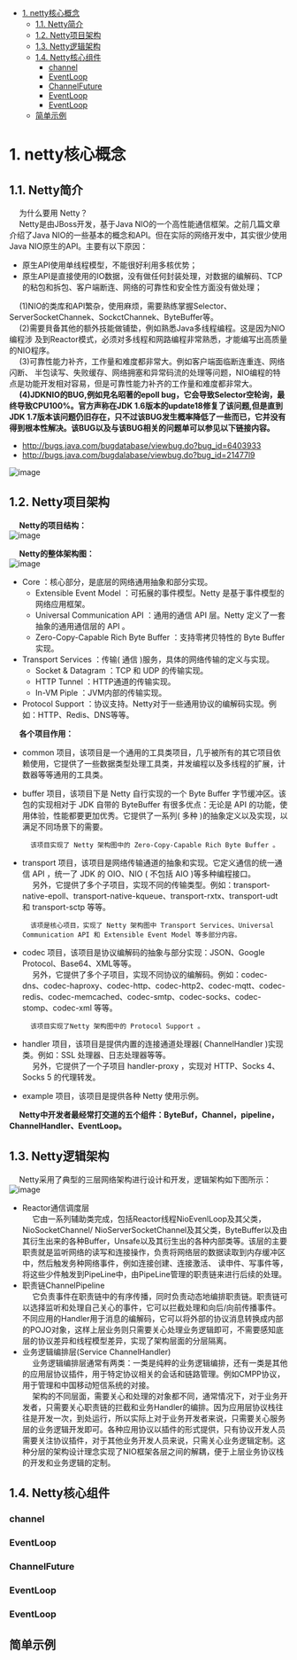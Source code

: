 
<!-- TOC -->

- [1. netty核心概念](#1-netty核心概念)
    - [1.1. Netty简介](#11-netty简介)
    - [1.2. Netty项目架构](#12-netty项目架构)
    - [1.3. Netty逻辑架构](#13-netty逻辑架构)
    - [1.4. Netty核心组件](#14-netty核心组件)
        - [channel](#channel)
        - [EventLoop](#eventloop)
        - [ChannelFuture](#channelfuture)
        - [EventLoop](#eventloop-1)
        - [EventLoop](#eventloop-2)
    - [简单示例](#简单示例)

<!-- /TOC -->

# 1. netty核心概念  

<!-- 
你要的Netty常见面试题总结，敖丙搞来了！
https://mp.weixin.qq.com/s/eJ-dAtOYsxylGL7pBv7VVA
-->

## 1.1. Netty简介  

&emsp; 为什么要用 Netty？  
&emsp; Netty是由JBoss开发，基于Java NIO的一个高性能通信框架。之前几篇文章介绍了Java NIO的一些基本的概念和API。但在实际的网络开发中，其实很少使用Java NIO原生的API。主要有以下原因：  

* 原生API使用单线程模型，不能很好利用多核优势；  
* 原生API是直接使用的IO数据，没有做任何封装处理，对数据的编解码、TCP的粘包和拆包、客户端断连、网络的可靠性和安全性方面没有做处理；  

&emsp; (1)NIO的类库和API繁杂，使用麻烦，需要熟练掌握Selector、ServerSocketChannek、SockctChannek、ByteBuffer等。  
&emsp; (2)需要貝备其他的额外技能做铺垫，例如熟悉Java多线程编程。这是因为NIO编程涉 及到Reactor模式，必须对多线程和网路编程非常熟悉，才能编写出高质量的NIO程序。  
&emsp; (3)可靠性能力补齐，工作量和难度都非常大。例如客户端面临断连重连、网络闪断、 半包读写、失败缓存、网络拥塞和异常码流的处理等问题，NIO编程的特点是功能开发相对容易，但是可靠性能力补齐的工作量和难度都非常大。  
&emsp; **<fong color = "red">(4)JDKNIO的BUG,例如見名昭著的epoll bug，它会导致Selector空轮询，最终导致CPU100%。官方声称在JDK 1.6版本的update18修复了该问题,但是直到JDK 1.7版本该问题仍旧存在，只不过该BUG发生概率降低了一些而已，它并没有得到根本性解决。该BUG以及与该BUG相关的问题单可以参见以下链接内容。**</font>  

* http://bugs.java.com/bugdatabase/viewbug.do?bug_id=6403933  
* http://bugs.java.com/bugdalabase/viewbug.do?bug_id=21477l9  

![image](https://gitee.com/wt1814/pic-host/raw/master/images/microService/netty/netty-18.png)  

## 1.2. Netty项目架构  
&emsp; **Netty的项目结构：**  
![image](https://gitee.com/wt1814/pic-host/raw/master/images/microService/netty/netty-26.png)  

&emsp; **Netty的整体架构图：**  
![image](https://gitee.com/wt1814/pic-host/raw/master/images/microService/netty/netty-25.png)  

* Core ：核心部分，是底层的网络通用抽象和部分实现。
    * Extensible Event Model ：可拓展的事件模型。Netty 是基于事件模型的网络应用框架。
    * Universal Communication API ：通用的通信 API 层。Netty 定义了一套抽象的通用通信层的 API 。
    * Zero-Copy-Capable Rich Byte Buffer ：支持零拷贝特性的 Byte Buffer 实现。
* Transport Services ：传输( 通信 )服务，具体的网络传输的定义与实现。
    * Socket & Datagram ：TCP 和 UDP 的传输实现。
    * HTTP Tunnel ：HTTP通道的传输实现。
    * In-VM Piple ：JVM内部的传输实现。  
* Protocol Support ：协议支持。Netty对于一些通用协议的编解码实现。例如：HTTP、Redis、DNS等等。

&emsp; **各个项目作用：**  

* common 项目，该项目是一个通用的工具类项目，几乎被所有的其它项目依赖使用，它提供了一些数据类型处理工具类，并发编程以及多线程的扩展，计数器等等通用的工具类。  
* buffer 项目，该项目下是 Netty 自行实现的一个 Byte Buffer 字节缓冲区。该包的实现相对于 JDK 自带的 ByteBuffer 有很多优点：无论是 API 的功能，使用体验，性能都要更加优秀。它提供了一系列( 多种 )的抽象定义以及实现，以满足不同场景下的需要。  

        该项目实现了 Netty 架构图中的 Zero-Copy-Capable Rich Byte Buffer 。

* transport 项目，该项目是网络传输通道的抽象和实现。它定义通信的统一通信 API ，统一了 JDK 的 OIO、NIO ( 不包括 AIO )等多种编程接口。  
&emsp; 另外，它提供了多个子项目，实现不同的传输类型。例如：transport-native-epoll、transport-native-kqueue、transport-rxtx、transport-udt 和 transport-sctp 等等。  

        该项是核心项目，实现了 Netty 架构图中 Transport Services、Universal Communication API 和 Extensible Event Model 等多部分内容。

* codec 项目，该项目是协议编解码的抽象与部分实现：JSON、Google Protocol、Base64、XML等等。  
&emsp; 另外，它提供了多个子项目，实现不同协议的编解码。例如：codec-dns、codec-haproxy、codec-http、codec-http2、codec-mqtt、codec-redis、codec-memcached、codec-smtp、codec-socks、codec-stomp、codec-xml 等等。  

        该项目实现了Netty 架构图中的 Protocol Support 。

* handler 项目，该项目是提供内置的连接通道处理器( ChannelHandler )实现类。例如：SSL 处理器、日志处理器等等。  
&emsp; 另外，它提供了一个子项目 handler-proxy ，实现对 HTTP、Socks 4、Socks 5 的代理转发。   
* example 项目，该项目是提供各种 Netty 使用示例。  

&emsp; **Netty中开发者最经常打交道的五个组件：ByteBuf，Channel，pipeline，ChannelHandler、EventLoop。**  

## 1.3. Netty逻辑架构  
<!-- 

《Netty权威指南》第20章
-->

&emsp; Netty采用了典型的三层网络架构进行设计和开发，逻辑架构如下图所示：  
![image](https://gitee.com/wt1814/pic-host/raw/master/images/microService/netty/netty-27.png)  

* Reactor通信调度层  
&emsp; 它由一系列辅助类完成，包括Reactor线程NioEvenlLoop及其父类，NioSocketChannel/ NioServerSocketChannel及其父类，ByteBuffer以及由其衍生出来的各种Buffer，Unsafe以及其衍生出的各种内部类等。该层的主要职责就是监听网络的读写和连接操作，负责将网络层的数据读取到内存缓冲区中，然后触发务种网络事件，例如连接创建、连接激活、 读申件、写事件等，将这些少件触发到PipeLine中，由PipeLine管理的职责链来进行后续的处理。  
* 职责链ChannelPipeline  
&emsp; 它负责事件在职责链中的有序传播，同时负责动态地编排职责链。职责链可以选择监听和处理自己关心的事件，它可以拦截处理和向后/向前传播事件。不同应用的Handler用于消息的编解码，它可以将外部的协议消息转换成内部的POJO对象，这样上层业务则只需要关心处理业务逻辑即可，不需要感知底层的协议差异和线程模型差异，实现了架构层面的分层隔离。  
* 业务逻辑编排层(Service ChannelHandler)  
&emsp; 业务逻辑编排层通常有两类：一类是纯粹的业务逻辑编排，还有一类是其他的应用层协议插件，用于特定协议相关的会话和链路管理。例如CMPP协议，用于管理和中国移动短信系统的对接。  
&emsp; 架构的不同层面，需要关心和处理的对象都不同，通常情况下，对于业务开发者，只需要关心职责链的拦截和业务Handler的编排。因为应用层协议栈往往是开发一次，到处运行，所以实际上对于业务开发者来说，只需要关心服务层的业务逻辑开发即可。各种应用协议以插件的形式提供，只有协议开发人员需要关注协议插件，对于其他业务开发人员来说，只需关心业务逻辑定制。这种分层的架构设计理念实现了NIO框架各层之间的解耦，便于上层业务协议栈的开发和业务逻辑的定制。  

## 1.4. Netty核心组件 
<!-- 

https://mp.weixin.qq.com/s/eJ-dAtOYsxylGL7pBv7VVA

-->

### channel  

### EventLoop  

### ChannelFuture  

### EventLoop  

### EventLoop  


## 简单示例  

<!-- 
https://www.cnblogs.com/jmcui/p/9154842.html
-->
